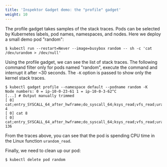 ```yaml
---
title: 'Inspektor Gadget demo: the "profile" gadget'
weight: 10
---
```


The profile gadget takes samples of the stack traces.
Pods can be selected by Kubernetes labels, pod names, namespaces, and nodes.
Here we deploy a small demo pod "random":

```
$ kubectl run --restart=Never --image=busybox random -- sh -c 'cat /dev/urandom > /dev/null'
```

Using the profile gadget, we can see the list of stack traces.
The following command filter only for pods named "random", execute the command
and interrupt it after ~30 seconds. The `-K` option is passed to show only the
kernel stack traces.

```
$ kubectl gadget profile --namespace default --podname random -K
Node numbers: 0 = ip-10-0-23-61 1 = ip-10-0-3-62^C
[...] # Output manually trimmed
[ 0] cat;entry_SYSCALL_64_after_hwframe;do_syscall_64;ksys_read;vfs_read;urandom_read;_copy_to_user;copy_user_enhanced_fast_string;copy_user_enhanced_fast_string 4
[ 0] cat 8
[ 0] cat;entry_SYSCALL_64_after_hwframe;do_syscall_64;ksys_read;vfs_read;urandom_read;_raw_spin_unlock_irqrestore;_raw_spin_unlock_irqrestore 136
```

From the traces above, you can see that the pod is spending CPU time in the
Linux function `urandom_read`.

Finally, we need to clean up our pod:

```
$ kubectl delete pod random
```
